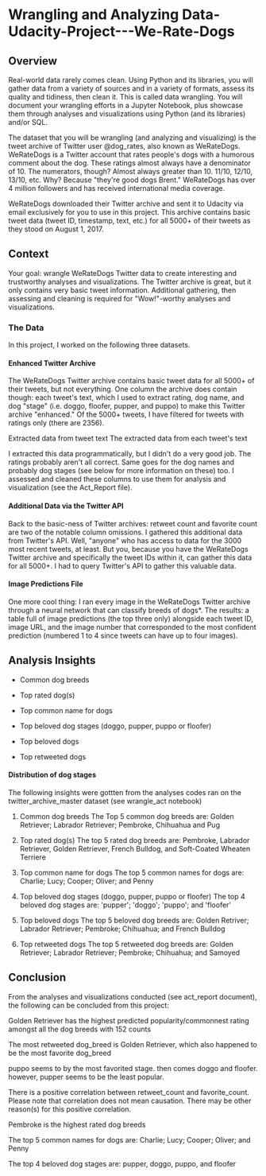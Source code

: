 # Wrangling and Analyzing Data-Udacity-Project---We-Rate-Dogs

## Overview
Real-world data rarely comes clean. Using Python and its libraries, you will gather data from a variety of sources and in a variety of formats, assess its quality and tidiness, then clean it. This is called data wrangling. You will document your wrangling efforts in a Jupyter Notebook, plus showcase them through analyses and visualizations using Python (and its libraries) and/or SQL.

The dataset that you will be wrangling (and analyzing and visualizing) is the tweet archive of Twitter user @dog_rates, also known as WeRateDogs. WeRateDogs is a Twitter account that rates people's dogs with a humorous comment about the dog. These ratings almost always have a denominator of 10. The numerators, though? Almost always greater than 10. 11/10, 12/10, 13/10, etc. Why? Because "they're good dogs Brent." WeRateDogs has over 4 million followers and has received international media coverage.

WeRateDogs downloaded their Twitter archive and sent it to Udacity via email exclusively for you to use in this project. This archive contains basic tweet data (tweet ID, timestamp, text, etc.) for all 5000+ of their tweets as they stood on August 1, 2017.

## Context
Your goal: wrangle WeRateDogs Twitter data to create interesting and trustworthy analyses and visualizations. The Twitter archive is great, but it only contains very basic tweet information. Additional gathering, then assessing and cleaning is required for "Wow!"-worthy analyses and visualizations.

### The Data
In this project, I worked on the following three datasets.

#### Enhanced Twitter Archive
The WeRateDogs Twitter archive contains basic tweet data for all 5000+ of their tweets, but not everything. One column the archive does contain though: each tweet's text, which I used to extract rating, dog name, and dog "stage" (i.e. doggo, floofer, pupper, and puppo) to make this Twitter archive "enhanced." Of the 5000+ tweets, I have filtered for tweets with ratings only (there are 2356).

Extracted data from tweet text The extracted data from each tweet's text

I extracted this data programmatically, but I didn't do a very good job. The ratings probably aren't all correct. Same goes for the dog names and probably dog stages (see below for more information on these) too. I assessed and cleaned these columns to use them for analysis and visualization (see the Act_Report file).

#### Additional Data via the Twitter API
Back to the basic-ness of Twitter archives: retweet count and favorite count are two of the notable column omissions. I gathered this additional data from Twitter's API. Well, "anyone" who has access to data for the 3000 most recent tweets, at least. But you, because you have the WeRateDogs Twitter archive and specifically the tweet IDs within it, can gather this data for all 5000+. I had to query Twitter's API to gather this valuable data.

#### Image Predictions File
One more cool thing: I ran every image in the WeRateDogs Twitter archive through a neural network that can classify breeds of dogs*. The results: a table full of image predictions (the top three only) alongside each tweet ID, image URL, and the image number that corresponded to the most confident prediction (numbered 1 to 4 since tweets can have up to four images).


## Analysis Insights
- Common dog breeds

- Top rated dog(s)

- Top common name for dogs

- Top beloved dog stages (doggo, pupper, puppo or floofer)

- Top beloved dogs

- Top retweeted dogs

#### Distribution of dog stages

The following insights were gottten from the analyses codes ran on the twitter_archive_master dataset (see wrangle_act notebook)
1. Common dog breeds
The Top 5 common dog breeds are: Golden Retriever; Labrador Retriever; Pembroke, Chihuahua and Pug

2. Top rated dog(s)
The top 5 rated dog breeds are: Pembroke, Labrador Retriever, Golden Retriever, French Bulldog, and Soft-Coated Wheaten Terriere

3. Top common name for dogs
The top 5 common names for dogs are: Charlie; Lucy; Cooper; Oliver; and Penny

4. Top beloved dog stages (doggo, pupper, puppo or floofer)
The top 4 beloved dog stages are: 'pupper'; 'doggo'; 'puppo'; and 'floofer'

5. Top beloved dogs
The top 5 beloved dog breeds are: Golden Retriver; Labrador Retriever; Pembroke; Chihuahua; and French Bulldog

6. Top retweeted dogs
The top 5 retweeted dog breeds are: Golden Retriever; Labrador Retriever; Pembroke; Chihuahua; and Samoyed



## Conclusion
From the analyses and visualizations conducted (see act_report document), the following can be concluded from this project:

Golden Retriever has the highest predicted popularity/commonnest rating amongst all the dog breeds with 152 counts

The most retweeted dog_breed is Golden Retriever, which also happened to be the most favorite dog_breed

puppo seems to by the most favorited stage. then comes doggo and floofer. however, pupper seems to be the least popular.

There is a positive correlation between retweet_count and favorite_count. Please note that correlation does not mean causation. There may be other reason(s) for this positive correlation.

Pembroke is the highest rated dog breeds

The top 5 common names for dogs are: Charlie; Lucy; Cooper; Oliver; and Penny

The top 4 beloved dog stages are: pupper, doggo, puppo, and floofer
